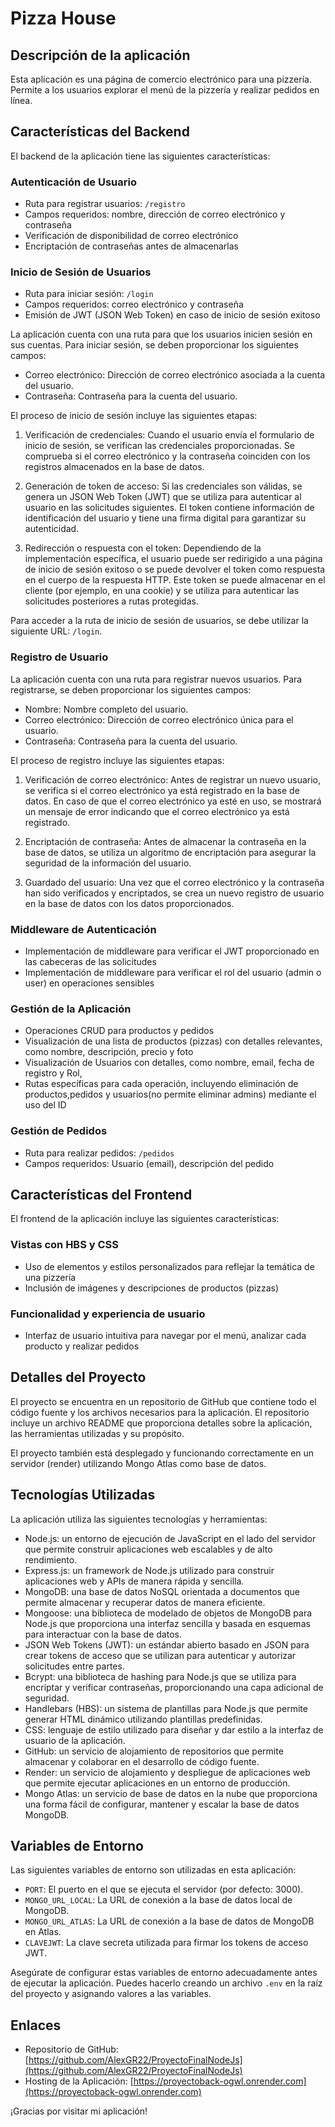 # Pizza House


## Descripción de la aplicación

Esta aplicación es una página de comercio electrónico para una pizzería. Permite a los usuarios explorar el menú de la pizzería y realizar pedidos en línea.

## Características del Backend

El backend de la aplicación tiene las siguientes características:

### Autenticación de Usuario

- Ruta para registrar usuarios: `/registro`
- Campos requeridos: nombre, dirección de correo electrónico y contraseña
- Verificación de disponibilidad de correo electrónico
- Encriptación de contraseñas antes de almacenarlas

### Inicio de Sesión de Usuarios

- Ruta para iniciar sesión: `/login`
- Campos requeridos: correo electrónico y contraseña
- Emisión de JWT (JSON Web Token) en caso de inicio de sesión exitoso

La aplicación cuenta con una ruta para que los usuarios inicien sesión en sus cuentas. Para iniciar sesión, se deben proporcionar los siguientes campos:

- Correo electrónico: Dirección de correo electrónico asociada a la cuenta del usuario.
- Contraseña: Contraseña para la cuenta del usuario.

El proceso de inicio de sesión incluye las siguientes etapas:

1. Verificación de credenciales: Cuando el usuario envía el formulario de inicio de sesión, se verifican las credenciales proporcionadas. Se comprueba si el correo electrónico y la contraseña coinciden con los registros almacenados en la base de datos.

2. Generación de token de acceso: Si las credenciales son válidas, se genera un JSON Web Token (JWT) que se utiliza para autenticar al usuario en las solicitudes siguientes. El token contiene información de identificación del usuario y tiene una firma digital para garantizar su autenticidad.

3. Redirección o respuesta con el token: Dependiendo de la implementación específica, el usuario puede ser redirigido a una página de inicio de sesión exitoso o se puede devolver el token como respuesta en el cuerpo de la respuesta HTTP. Este token se puede almacenar en el cliente (por ejemplo, en una cookie) y se utiliza para autenticar las solicitudes posteriores a rutas protegidas.

Para acceder a la ruta de inicio de sesión de usuarios, se debe utilizar la siguiente URL: `/login`.


### Registro de Usuario

La aplicación cuenta con una ruta para registrar nuevos usuarios. Para registrarse, se deben proporcionar los siguientes campos:

- Nombre: Nombre completo del usuario.
- Correo electrónico: Dirección de correo electrónico única para el usuario.
- Contraseña: Contraseña para la cuenta del usuario.

El proceso de registro incluye las siguientes etapas:

1. Verificación de correo electrónico: Antes de registrar un nuevo usuario, se verifica si el correo electrónico ya está registrado en la base de datos. En caso de que el correo electrónico ya esté en uso, se mostrará un mensaje de error indicando que el correo electrónico ya está registrado.

2. Encriptación de contraseña: Antes de almacenar la contraseña en la base de datos, se utiliza un algoritmo de encriptación para asegurar la seguridad de la información del usuario.

3. Guardado del usuario: Una vez que el correo electrónico y la contraseña han sido verificados y encriptados, se crea un nuevo registro de usuario en la base de datos con los datos proporcionados.


### Middleware de Autenticación

- Implementación de middleware para verificar el JWT proporcionado en las cabeceras de las solicitudes
- Implementación de middleware para verificar el rol del usuario (admin o user) en operaciones sensibles

### Gestión de la Aplicación

- Operaciones CRUD para productos y pedidos
- Visualización de una lista de productos (pizzas) con detalles relevantes, como nombre, descripción, precio y foto 
- Visualización de Usuarios con detalles, como nombre, email, fecha de registro y Rol,
- Rutas específicas para cada operación, incluyendo eliminación de productos,pedidos y usuarios(no permite eliminar admins) mediante el uso del ID 

### Gestión de Pedidos

- Ruta para realizar pedidos: `/pedidos`
- Campos requeridos: Usuario (email), descripción del pedido

## Características del Frontend

El frontend de la aplicación incluye las siguientes características:

### Vistas con HBS y CSS

- Uso de elementos y estilos personalizados para reflejar la temática de una pizzería
- Inclusión de imágenes y descripciones de productos (pizzas)

### Funcionalidad y experiencia de usuario

- Interfaz de usuario intuitiva para navegar por el menú, analizar cada producto y realizar pedidos

## Detalles del Proyecto

El proyecto se encuentra en un repositorio de GitHub que contiene todo el código fuente y los archivos necesarios para la aplicación. El repositorio incluye un archivo README que proporciona detalles sobre la aplicación, las herramientas utilizadas y su propósito.

El proyecto también está desplegado y funcionando correctamente en un servidor (render) utilizando Mongo Atlas como base de datos.

## Tecnologías Utilizadas

La aplicación utiliza las siguientes tecnologías y herramientas:

- Node.js: un entorno de ejecución de JavaScript en el lado del servidor que permite construir aplicaciones web escalables y de alto rendimiento.
- Express.js: un framework de Node.js utilizado para construir aplicaciones web y APIs de manera rápida y sencilla.
- MongoDB: una base de datos NoSQL orientada a documentos que permite almacenar y recuperar datos de manera eficiente.
- Mongoose: una biblioteca de modelado de objetos de MongoDB para Node.js que proporciona una interfaz sencilla y basada en esquemas para interactuar con la base de datos.
- JSON Web Tokens (JWT): un estándar abierto basado en JSON para crear tokens de acceso que se utilizan para autenticar y autorizar solicitudes entre partes.
- Bcrypt: una biblioteca de hashing para Node.js que se utiliza para encriptar y verificar contraseñas, proporcionando una capa adicional de seguridad.
- Handlebars (HBS): un sistema de plantillas para Node.js que permite generar HTML dinámico utilizando plantillas predefinidas.
- CSS: lenguaje de estilo utilizado para diseñar y dar estilo a la interfaz de usuario de la aplicación.
- GitHub: un servicio de alojamiento de repositorios que permite almacenar y colaborar en el desarrollo de código fuente.
- Render: un servicio de alojamiento y despliegue de aplicaciones web que permite ejecutar aplicaciones en un entorno de producción.
- Mongo Atlas: un servicio de base de datos en la nube que proporciona una forma fácil de configurar, mantener y escalar la base de datos MongoDB.

## Variables de Entorno

Las siguientes variables de entorno son utilizadas en esta aplicación:

- `PORT`: El puerto en el que se ejecuta el servidor (por defecto: 3000).
- `MONGO_URL_LOCAL`: La URL de conexión a la base de datos local de MongoDB.
- `MONGO_URL_ATLAS`: La URL de conexión a la base de datos de MongoDB en Atlas.
- `CLAVEJWT`: La clave secreta utilizada para firmar los tokens de acceso JWT.

Asegúrate de configurar estas variables de entorno adecuadamente antes de ejecutar la aplicación. Puedes hacerlo creando un archivo `.env` en la raíz del proyecto y asignando valores a las variables.


## Enlaces

- Repositorio de GitHub: [https://github.com/AlexGR22/ProyectoFinalNodeJs](https://github.com/AlexGR22/ProyectoFinalNodeJs)
- Hosting de la Aplicación: [https://proyectoback-ogwl.onrender.com](https://proyectoback-ogwl.onrender.com)

¡Gracias por visitar mi aplicación!


